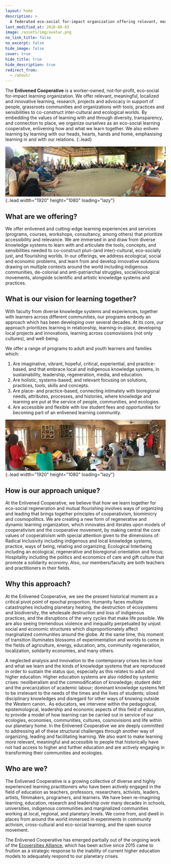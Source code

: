 ```yaml
---
layout: home
description: >
  A federated eco-social for-impact organization offering relevant, meaningful and innovative learning experiences developing services, research projects and advocacy aimed to support people, grassroots communities and organizations with tools, practices and sensibilities to co-construct inter-cultural and ecological worlds
last_modified_at: 2018-08-03
image: /assets/img/avatar.png
no_link_title: false
no_excerpt: false
hide_image: false
cover: true
hide_title: true
hide_description: true
redirect_from:
  - /about/
---
```


The **Enlivened Cooperative** is a worker-owned, not-for-profit, eco-social for-impact learning organization. We offer relevant, meaningful, localized and innovative learning, research, projects and advocacy in support of people, grassroots communities and organizations with tools, practices and sensibilities to co-construct inter-cultural and ecological worlds. By embedding the values of learning with and through diversity, transparency, and connection to place, we organize ourselves as an eco-social learning cooperative, enlivening how and what we learn together. We also enliven learning by learning with our heads, hearts, hands and home, emphasising learning in and with our relations.
{:.lead}

![Full-width image](/assets/img/blog/coop-01.png){:.lead width="1920" height="1080" loading="lazy"}

## What are we offering?

We offer enlivened and cutting-edge learning experiences and services (programs, courses, workshops, consultancy, among others) that prioritize accessibility and relevance. We are immersed in and draw from diverse knowledge systems to learn with and articulate the tools, concepts, and sensibilities needed to co-construct pluri-(and inter)-cultural, eco-socially just, and flourishing worlds. In our offerings, we address ecological, social and economic problems, and learn from and develop innovative solutions drawing on multiple contexts around the world including indigenous communities, de-colonial and anti-patriarchal struggles, social/ecological movements, alongside scientific and artistic knowledge systems and practices.

## What is our vision for learning together?

With faculty from diverse knowledge systems and experiences, together with learners across different communities, our programs embody an approach which has been developing over several decades. At its core, our approach prioritizes learning in relationship, learning-in-place, developing local projects and innovations, learning across cosmovisions (not only cultures), and well-being.

We  offer a range of programs to adult and youth learners and families which:

1. Are imaginative, vibrant, hopeful, critical, experiential, and practice-based, and that embrace local and indigenous knowledge systems, in sustainability, leadership, regeneration, media, and education.
2. Are holistic, systems-based, and relevant focusing on solutions, practices, tools, skills and concepts.
3. Are place- and practice-based, connecting intimately with bioregional needs, attributes, processes, and histories, where knowledge and learning are put at the service of people, communities, and ecologies.
4. Are accessible and flexible with low student fees and opportunities for becoming part of an enlivened learning community.

![Screenshot](/assets/img/blog/coop-02.png){:.lead width="1920" height="1080" loading="lazy"}

## How is our approach unique?

At the Enlivened Cooperative, we believe that how we learn together  for eco-social regeneration and mutual flourishing involves ways of organizing and leading that brings together principles of cooperativism, biomimicry and cosmopolitics. We are creating a new form of regenerative and dynamic learning organization, which innovates and iterates upon models of cooperativism and the cooperative movement, by making central the core values of cooperativism with special attention given to the dimensions of: Radical Inclusivity including indigenous and local knowledge systems, practice, ways of being, relating and organizing; Ecological Interbeing including an ecological, regenerative and bioregional orientation and focus; Hospitality including the politics and economics of care and gift culture that promote a solidarity economy. Also, our members/faculty are both teachers and practitioners in their fields.


## Why this approach?

At the Enlivened Cooperative, we see the present historical moment as a critical pivot point of epochal proportion. Humanity faces multiple catastrophes including planetary heating, the destruction of  ecosystems and biodiversity, the wholesale destruction and loss of indigenous practices, and the disruptions of the very cycles that make life possible. We are also seeing tremendous violence and inequality perpetuated by unjust social and economic structures which disproportionately  affect marginalized communities around the globe. At the same time, this moment of transition illuminates blossoms of experimentation and worlds to come in the fields of agriculture, energy, education, arts, community regeneration, localization, solidarity economies, and many others.

A neglected analysis and innovation to the contemporary crises lies in how and what we learn and the kinds of knowledge systems that are reproduced in order to sustain the status quo, especially as this relates to adult and higher education. Higher education systems are also riddled by systemic crises: neoliberalism and the commodification of knowledge; student debt and the precarization of academic labour; dominant knowledge systems felt to be irrelevant to the needs of the times and the lives of students; siloed disciplinary knowledges and disregard for other ways of knowing outside the Western canon.. As educators, we intervene within the pedagogical, epistemological, leadership and economic aspects of this field of education, to provide a model of how learning can be carried out in service of our ecologies, economies, communities, cultures, cosmovisions and life within our planetary home.  In the Enlivened Cooperative we are deeply committed to addressing all of these structural challenges through another way of organizing, leading and facilitating learning. We also want to make learning more relevant, meaningful and accessible to people that historically have not had access to higher and further education and are actively engaging in transforming their communities and ecologies.

## Who are we?

The Enlivened Cooperative is a growing collective of diverse and highly experienced learning practitioners who have been actively engaged in the field of education as teachers, professors, researchers, activists, leaders, artists, filmmakers, programers, and learners. We have been re-imagining learning, education, research and leadership over many decades in schools, universities, indigenous communities and marginalized communities working at local, regional, and planetary levels. We come from, and dwell in places from around the world immersed in experiments in community activism, cross-cultural and eco-social learning, and the open source movement.

The Enlivened Cooperative has emerged partially out of the ongoing work of the [Ecoversities Alliance](https://ecoversities.org), which has been active since 2015 came to fruition as a strategic response to the inability of current higher education models to adequately respond to our planetary crises.
